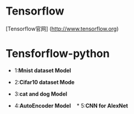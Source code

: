# Tensorflow
[Tensorflow官网] (http://www.tensorflow.org)

# Tensforflow-python

  * 1:**Mnist dataset Model**
  
  * 2:**Cifar10 dataset Mode**
  
  
  * 3:**cat and dog Model**
  
  * 4:**AutoEncoder Model**
  
  * 5:**CNN for AlexNet**
  
  
